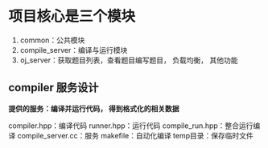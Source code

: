 # 项目核心是三个模块
1. common：公共模块
2. compile_server：编译与运行模块
3. oj_server：获取题目列表，查看题目编写题目， 负载均衡， 其他功能

## compiler 服务设计

**提供的服务：编译并运行代码， 得到格式化的相关数据**

compiler.hpp：编译代码
runner.hpp：运行代码
compile_run.hpp：整合运行编译
compile_server.cc：服务
makefile：自动化编译
temp目录：保存临时文件



